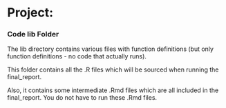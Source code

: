 # Project: 
### Code lib Folder

The lib directory contains various files with function definitions (but only function definitions - no code that actually runs).

This folder contains all the .R files which will be sourced when running the final_report.

Also, it contains some intermediate .Rmd files which are all included in the final_report. You do not have to run these .Rmd files.

